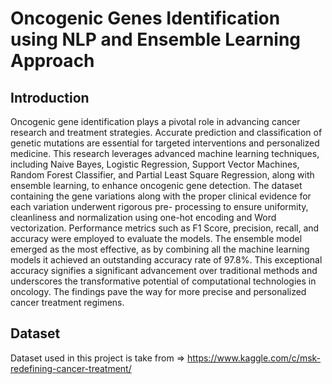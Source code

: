 # Oncogenic Genes Identification using NLP and Ensemble Learning Approach
## Introduction
Oncogenic gene identification plays a pivotal role in advancing cancer research and treatment strategies. Accurate prediction and classification of genetic mutations are essential for targeted interventions and personalized medicine. This research leverages advanced machine learning techniques, including Naive Bayes, Logistic Regression, Support Vector Machines, Random Forest Classifier, and Partial Least Square Regression, along with ensemble learning, to enhance oncogenic gene detection. The dataset containing the gene variations along with the proper clinical evidence for each variation underwent rigorous pre- processing to ensure uniformity, cleanliness and normalization using one-hot encoding and Word vectorization. Performance metrics such as F1 Score, precision, recall, and accuracy were employed to evaluate the models. The ensemble model emerged as the most effective, as by combining all the machine learning models it achieved an outstanding accuracy rate of 97.8%. This exceptional accuracy signifies a significant advancement over traditional methods and underscores the transformative potential of computational technologies in oncology. The findings pave the way for more precise and personalized cancer treatment regimens.

## Dataset
Dataset used in this project is take from => https://www.kaggle.com/c/msk-redefining-cancer-treatment/
